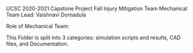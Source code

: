 UCSC 2020-2021 Capstone Project
Fall Injury Mitigation Team
Mechanical Team
Lead: Vaishnavi Dornadula

Role of Mechanical Team:

This Folder is split into 3 categories: simulation scripts and results, CAD files, and Documentation.
